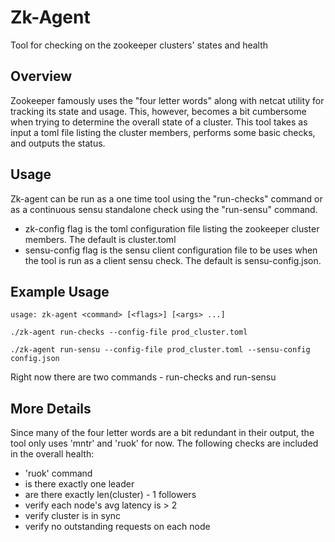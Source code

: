 Zk-Agent
=========

Tool for checking on the zookeeper clusters' states and health

Overview
---------

Zookeeper famously uses the "four letter words" along with netcat utility for tracking its state and usage.
This, however, becomes a bit cumbersome when trying to determine the overall state of a cluster.  This tool
takes as input a toml file listing the cluster members, performs some basic checks, and outputs the status.

Usage
-------------
Zk-agent can be run as a one time tool using the "run-checks" command or as a continuous sensu standalone check using the "run-sensu" command.

* zk-config flag is the toml configuration file listing the zookeeper cluster members.  The default is cluster.toml
* sensu-config flag is the sensu client configuration file to be uses when the tool is run as a client sensu check.  The default is sensu-config.json.

Example Usage
-------------
```
usage: zk-agent <command> [<flags>] [<args> ...]

./zk-agent run-checks --config-file prod_cluster.toml

./zk-agent run-sensu --config-file prod_cluster.toml --sensu-config config.json
```
Right now there are two commands - run-checks and run-sensu

More Details
-------------
Since many of the four letter words are a bit redundant in their output, the tool only uses 'mntr' and 'ruok' for now.
The following checks are included in the overall health:
* 'ruok' command
* is there exactly one leader
* are there exactly len(cluster) - 1 followers
* verify each node's avg latency is > 2
* verify cluster is in sync
* verify no outstanding requests on each node

